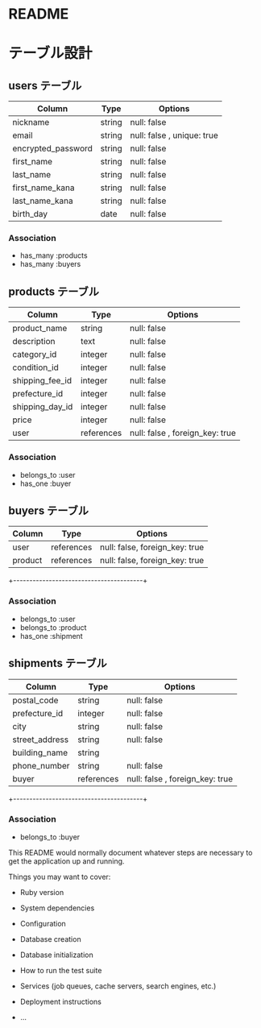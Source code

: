 # README


 
# テーブル設計

## users テーブル

| Column                | Type     | Options     |
| ------------------    | ------   | ----------- |
| nickname              | string   | null: false |
| email                 | string   | null: false , unique: true |
| encrypted_password    | string   | null: false |
| first_name            | string   | null: false |
| last_name             | string   | null: false |
| first_name_kana       | string   | null: false |
| last_name_kana        | string   | null: false |
| birth_day             | date     | null: false |

### Association
- has_many :products
- has_many :buyers



##  products  テーブル

| Column             | Type      | Options     |
| ------------------ | ------    | ----------- |
| product_name       | string    | null: false |
| description        | text      | null: false |
| category_id        | integer   | null: false |
| condition_id       | integer   | null: false |
| shipping_fee_id    | integer   | null: false |
| prefecture_id      | integer   | null: false |
| shipping_day_id   | integer   | null: false |
| price              | integer   | null: false |CHECK (price >= 300 AND price <= 9999999)
| user               | references| null: false , foreign_key: true |


### Association
- belongs_to :user
- has_one :buyer



##   buyers   テーブル

| Column             | Type      | Options     |
| ------------------ | ------    | ----------- |
| user               | references| null: false, foreign_key: true |
| product           | references| null: false, foreign_key: true |
+----------------------------------------+

### Association
- belongs_to :user
- belongs_to :product
- has_one :shipment



##   shipments  テーブル

| Column             | Type              | Options     |
| ------------------ | ------            | ----------- |
| postal_code        | string            | null: false 
| prefecture_id      | integer           | null: false
| city               | string            | null: false
| street_address     | string            | null: false |limit: 8, format: { with: /\A\d{3}-\d{4}\z/ }
| building_name      | string            | 
| phone_number       | string            | null: false | limit: 11
| buyer              | references        | null: false  , foreign_key: true
+----------------------------------------+


### Association
- belongs_to :buyer
























This README would normally document whatever steps are necessary to get the
application up and running.

Things you may want to cover:

* Ruby version

* System dependencies

* Configuration

* Database creation

* Database initialization

* How to run the test suite

* Services (job queues, cache servers, search engines, etc.)

* Deployment instructions

* ...
